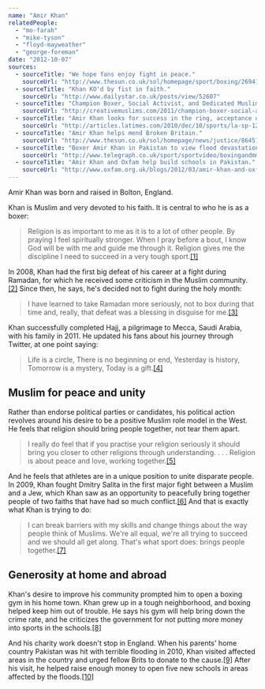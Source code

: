 ```yaml
---
name: "Amir Khan"
relatedPeople:
  - "mo-farah"
  - "mike-tyson"
  - "floyd-mayweather"
  - "george-foreman"
date: "2012-10-07"
sources:
  - sourceTitle: "We hope fans enjoy fight in peace."
    sourceUrl: "http://www.thesun.co.uk/sol/homepage/sport/boxing/2694178/We-hope-fans-enjoy-fight-in-peace.html"
  - sourceTitle: "Khan KO'd by fist in faith."
    sourceUrl: "http://www.dailystar.co.uk/posts/view/52607"
  - sourceTitle: "Champion Boxer, Social Activist, and Dedicated Muslim: Happy Birthday Amir Khan."
    sourceUrl: "http://creativemuslims.com/2011/champion-boxer-social-activist-and-dedicated-muslim-happy-birthday-amir-khan/"
  - sourceTitle: "Amir Khan looks for success in the ring, acceptance outside it."
    sourceUrl: "http://articles.latimes.com/2010/dec/10/sports/la-sp-1211-amir-khan-20101211"
  - sourceTitle: "Amir Khan helps mend Broken Britain."
    sourceUrl: "http://www.thesun.co.uk/sol/homepage/news/justice/864515/Gloves-Community-Centre-Bolton-Amir-Khan-helps-mend-Broken-Britain.html"
  - sourceTitle: "Boxer Amir Khan in Pakistan to view flood devastation."
    sourceUrl: "http://www.telegraph.co.uk/sport/sportvideo/boxingandmmavideo/7978383/Boxer-Amir-Khan-in-Pakistan-to-view-flood-devastation.html"
  - sourceTitle: "Amir Khan and Oxfam help build schools in Pakistan."
    sourceUrl: "http://www.oxfam.org.uk/blogs/2012/03/amir-khan-and-oxfam-help-build-schools-in-pakistan"
---
```


Amir Khan was born and raised in Bolton, England.

Khan is Muslim and very devoted to his faith. It is central to who he is as a boxer:

>Religion is as important to me as it is to a lot of other people. By praying I feel spiritually stronger. When I pray before a bout, I know God will be with me and guide me through it. Religion gives me the discipline I need to succeed in a very tough sport.<a class="source-citation" href="#http://www.thesun.co.uk/sol/homepage/sport/boxing/2694178/We-hope-fans-enjoy-fight-in-peace.html" title="We hope fans enjoy fight in peace.">[1]</a>

In 2008, Khan had the first big defeat of his career at a fight during Ramadan, for which he received some criticism in the Muslim community.<a class="source-citation" href="#http://www.dailystar.co.uk/posts/view/52607" title="Khan KO&apos;d by fist in faith.">[2]</a> Since then, he says, he's decided not to fight during the holy month:

>I have learned to take Ramadan more seriously, not to box during that time and, really, that defeat was a blessing in disguise for me.<a class="source-citation" href="#http://www.thesun.co.uk/sol/homepage/sport/boxing/2694178/We-hope-fans-enjoy-fight-in-peace.html" title="We hope fans enjoy fight in peace.">[3]</a>

Khan successfully completed Hajj, a pilgrimage to Mecca, Saudi Arabia, with his family in 2011. He updated his fans about his journey through Twitter, at one point saying:

>Life is a circle, There is no beginning or end, Yesterday is history, Tomorrow is a mystery, Today is a gift.<a class="source-citation" href="#http://creativemuslims.com/2011/champion-boxer-social-activist-and-dedicated-muslim-happy-birthday-amir-khan/" title="Champion Boxer, Social Activist, and Dedicated Muslim: Happy Birthday Amir Khan.">[4]</a>

## 

## Muslim for peace and unity

Rather than endorse political parties or candidates, his political action revolves around his desire to be a positive Muslim role model in the West. He feels that religion should bring people together, not tear them apart.

>I really do feel that if you practise your religion seriously it should bring you closer to other religions through understanding. . . . Religion is about peace and love, working together.<a class="source-citation" href="#http://www.thesun.co.uk/sol/homepage/sport/boxing/2694178/We-hope-fans-enjoy-fight-in-peace.html" title="We hope fans enjoy fight in peace.">[5]</a>

And he feels that athletes are in a unique position to unite disparate people. In 2009, Khan fought Dmitry Salita in the first major fight between a Muslim and a Jew, which Khan saw as an opportunity to peacefully bring together people of two faiths that have had so much conflict.<a class="source-citation" href="#http://www.thesun.co.uk/sol/homepage/sport/boxing/2694178/We-hope-fans-enjoy-fight-in-peace.html" title="We hope fans enjoy fight in peace.">[6]</a> And that is exactly what Khan is trying to do:

>I can break barriers with my skills and change things about the way people think of Muslims. We're all equal, we're all trying to succeed and we should all get along. That's what sport does: brings people together.<a class="source-citation" href="#http://articles.latimes.com/2010/dec/10/sports/la-sp-1211-amir-khan-20101211" title="Amir Khan looks for success in the ring, acceptance outside it.">[7]</a>

## 

## Generosity at home and abroad

Khan's desire to improve his community prompted him to open a boxing gym in his home town. Khan grew up in a tough neighborhood, and boxing helped keep him out of trouble. He says his gym will help bring down the crime rate, and he criticizes the government for not putting more money into sports in the schools.<a class="source-citation" href="#http://www.thesun.co.uk/sol/homepage/news/justice/864515/Gloves-Community-Centre-Bolton-Amir-Khan-helps-mend-Broken-Britain.html" title="Amir Khan helps mend Broken Britain.">[8]</a>

And his charity work doesn't stop in England. When his parents' home country Pakistan was hit with terrible flooding in 2010, Khan visited affected areas in the country and urged fellow Brits to donate to the cause.<a class="source-citation" href="#http://www.telegraph.co.uk/sport/sportvideo/boxingandmmavideo/7978383/Boxer-Amir-Khan-in-Pakistan-to-view-flood-devastation.html" title="Boxer Amir Khan in Pakistan to view flood devastation.">[9]</a> After his visit, he helped raise enough money to open five new schools in areas affected by the floods.<a class="source-citation" href="#http://www.oxfam.org.uk/blogs/2012/03/amir-khan-and-oxfam-help-build-schools-in-pakistan" title="Amir Khan and Oxfam help build schools in Pakistan.">[10]</a>